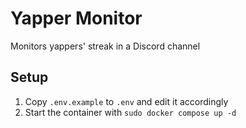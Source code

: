 # Yapper Monitor
Monitors yappers' streak in a Discord channel

## Setup
1. Copy `.env.example` to `.env` and edit it accordingly
2. Start the container with `sudo docker compose up -d`
